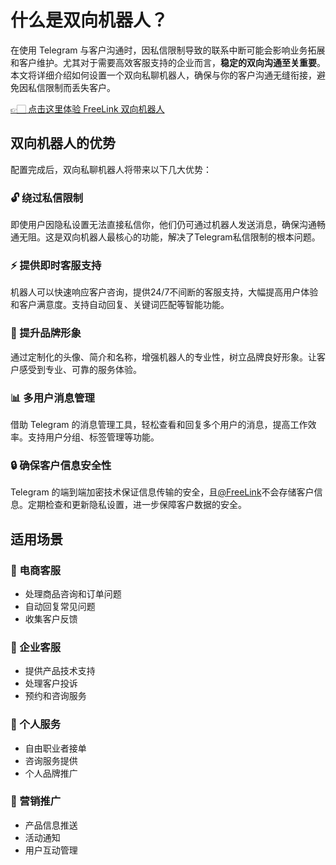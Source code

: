 # 什么是双向机器人？

在使用 Telegram 与客户沟通时，因私信限制导致的联系中断可能会影响业务拓展和客户维护。尤其对于需要高效客服支持的企业而言，**稳定的双向沟通至关重要**。本文将详细介绍如何设置一个双向私聊机器人，确保与你的客户沟通无缝衔接，避免因私信限制而丢失客户。

[👉🏻 点击这里体验 FreeLink 双向机器人](https://t.me/xzkb_bot?start=s_blog)

## 双向机器人的优势

配置完成后，双向私聊机器人将带来以下几大优势：

### 🔓 绕过私信限制
即使用户因隐私设置无法直接私信你，他们仍可通过机器人发送消息，确保沟通畅通无阻。这是双向机器人最核心的功能，解决了Telegram私信限制的根本问题。

### ⚡ 提供即时客服支持
机器人可以快速响应客户咨询，提供24/7不间断的客服支持，大幅提高用户体验和客户满意度。支持自动回复、关键词匹配等智能功能。

### 🏢 提升品牌形象
通过定制化的头像、简介和名称，增强机器人的专业性，树立品牌良好形象。让客户感受到专业、可靠的服务体验。

### 📊 多用户消息管理
借助 Telegram 的消息管理工具，轻松查看和回复多个用户的消息，提高工作效率。支持用户分组、标签管理等功能。

### 🔒 确保客户信息安全性
Telegram 的端到端加密技术保证信息传输的安全，且[@FreeLink](https://t.me/xzkb_bot)不会存储客户信息。定期检查和更新隐私设置，进一步保障客户数据的安全。

## 适用场景

### 🏪 电商客服
- 处理商品咨询和订单问题
- 自动回复常见问题
- 收集客户反馈

### 🏢 企业客服
- 提供产品技术支持
- 处理客户投诉
- 预约和咨询服务

### 📱 个人服务
- 自由职业者接单
- 咨询服务提供
- 个人品牌推广

### 🎯 营销推广
- 产品信息推送
- 活动通知
- 用户互动管理
